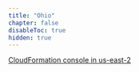 ```yaml
---
title: "Ohio"
chapter: false
disableToc: true
hidden: true
---
```


[CloudFormation console in us-east-2](https://console.aws.amazon.com/cloudformation/home?region=us-east-2#/stacks/new?stackName=vpc-tm-infra-setup&templateURL=https://net410-workshop-us-west-2.s3-us-west-2.amazonaws.com/aws-vpc-tm-pub-single-az-all-builtin.yaml)
